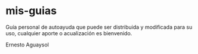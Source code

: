 # mis-guias
Guía personal de autoayuda que puede ser distribuida y modificada para su uso, cualquier aporte o acualización es bienvenido.

Ernesto Aguaysol
